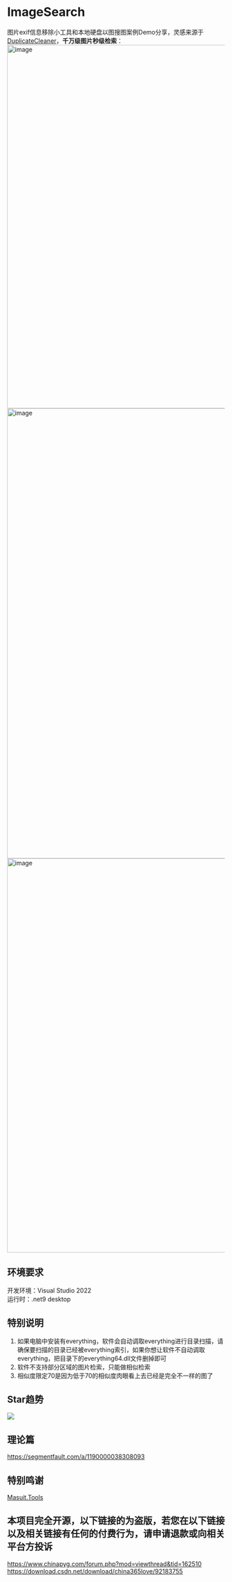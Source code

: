 # ImageSearch
图片exif信息移除小工具和本地硬盘以图搜图案例Demo分享，灵感来源于[DuplicateCleaner](https://masuit.org/1776)，**千万级图片秒级检索**：   
<img width="1165" height="840" alt="image" src="https://github.com/user-attachments/assets/9f295f3b-3edf-4227-bbd8-a4b386b59251" />
<img width="1307" height="1040" alt="image" src="https://github.com/user-attachments/assets/68aefef0-b143-4385-a7f9-fb9dbcaf073d" />
<img width="1377" height="911" alt="image" src="https://github.com/user-attachments/assets/34a37f96-a665-43ef-a4c9-c4f3a63c8b0e" />


## 环境要求
开发环境：Visual Studio 2022  
运行时：.net9 desktop  
## 特别说明
1. 如果电脑中安装有everything，软件会自动调取everything进行目录扫描，请确保要扫描的目录已经被everything索引，如果你想让软件不自动调取everything，把目录下的everything64.dll文件删掉即可
2. 软件不支持部分区域的图片检索，只能做相似检索
3. 相似度限定70是因为低于70的相似度肉眼看上去已经是完全不一样的图了
## Star趋势

<img src="https://starchart.cc/ldqk/ImageSearch.svg">

## 理论篇
https://segmentfault.com/a/1190000038308093

## 特别鸣谢
[Masuit.Tools](https://github.com/ldqk/Masuit.Tools)

## 本项目完全开源，以下链接的为盗版，若您在以下链接以及相关链接有任何的付费行为，请申请退款或向相关平台方投诉
https://www.chinapyg.com/forum.php?mod=viewthread&tid=162510  
https://download.csdn.net/download/china365love/92183755  
